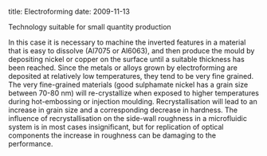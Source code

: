 title: Electroforming 
date: 2009-11-13 

Technology suitable for small quantity production

In this case it is necessary to machine the inverted features in a material that is easy to dissolve (Al7075 or Al6063), and then produce the mould by depositing nickel or copper on the surface until a suitable thickness has been reached. Since the metals or alloys grown by electroforming are deposited at relatively low temperatures, they tend to be very fine grained. The very fine-grained materials (good sulphamate nickel has a grain size between 70-80 nm) will re-crystallize when exposed to higher temperatures during hot-embossing or injection moulding. Recrystallisation will lead to an increase in grain size and a corresponding decrease in hardness. The influence of recrystallisation on the side-wall roughness in a microfluidic system is in most cases insignificant, but for replication of optical components the increase in roughness can be damaging to the performance.
